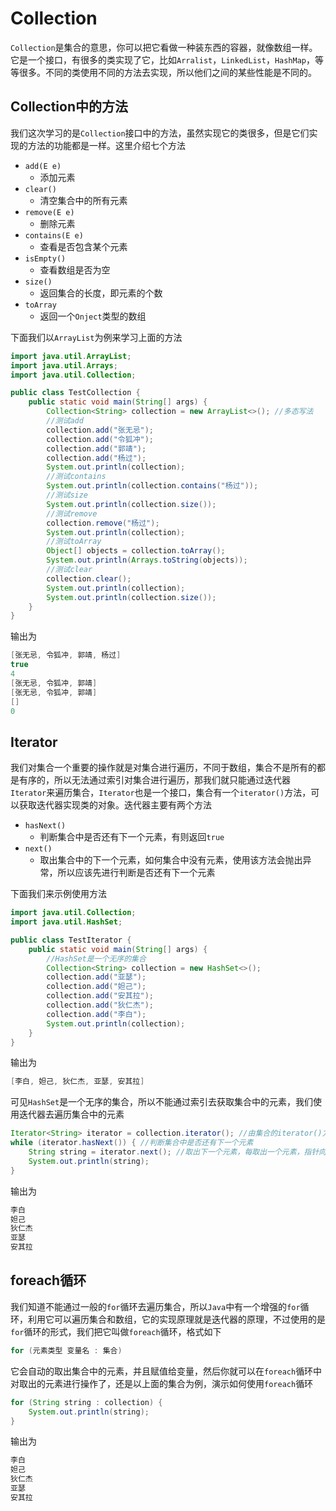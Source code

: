 # Collection

`Collection`是集合的意思，你可以把它看做一种装东西的容器，就像数组一样。它是一个接口，有很多的类实现了它，比如`Arralist`，`LinkedList`，`HashMap`，等等很多。不同的类使用不同的方法去实现，所以他们之间的某些性能是不同的。

## Collection中的方法

我们这次学习的是`Collection`接口中的方法，虽然实现它的类很多，但是它们实现的方法的功能都是一样。这里介绍七个方法

- `add(E e)`
  - 添加元素
- `clear()`
  - 清空集合中的所有元素
- `remove(E e)`
  - 删除元素
- `contains(E e)`
  - 查看是否包含某个元素
- `isEmpty()`
  - 查看数组是否为空
- `size()`
  - 返回集合的长度，即元素的个数
- `toArray`
  - 返回一个`Onject`类型的数组



下面我们以`ArrayList`为例来学习上面的方法

```java
import java.util.ArrayList;
import java.util.Arrays;
import java.util.Collection;

public class TestCollection {
    public static void main(String[] args) {
        Collection<String> collection = new ArrayList<>(); //多态写法
        //测试add
        collection.add("张无忌");
        collection.add("令狐冲");
        collection.add("郭靖");
        collection.add("杨过");
        System.out.println(collection);
        //测试contains
        System.out.println(collection.contains("杨过"));
        //测试size
        System.out.println(collection.size());
        //测试remove
        collection.remove("杨过");
        System.out.println(collection);
        //测试toArray
        Object[] objects = collection.toArray();
        System.out.println(Arrays.toString(objects));
        //测试clear
        collection.clear();
        System.out.println(collection);
        System.out.println(collection.size());
    }
}
```

输出为

```java
[张无忌, 令狐冲, 郭靖, 杨过]
true
4
[张无忌, 令狐冲, 郭靖]
[张无忌, 令狐冲, 郭靖]
[]
0
```

## Iterator

我们对集合一个重要的操作就是对集合进行遍历，不同于数组，集合不是所有的都是有序的，所以无法通过索引对集合进行遍历，那我们就只能通过迭代器`Iterator`来遍历集合，`Iterator`也是一个接口，集合有一个`iterator()`方法，可以获取迭代器实现类的对象。迭代器主要有两个方法

- `hasNext()`
  - 判断集合中是否还有下一个元素，有则返回`true`
- `next()`
  - 取出集合中的下一个元素，如何集合中没有元素，使用该方法会抛出异常，所以应该先进行判断是否还有下一个元素

下面我们来示例使用方法

```java
import java.util.Collection;
import java.util.HashSet;

public class TestIterator {
    public static void main(String[] args) {
        //HashSet是一个无序的集合
        Collection<String> collection = new HashSet<>();
        collection.add("亚瑟");
        collection.add("妲己");
        collection.add("安其拉");
        collection.add("狄仁杰");
        collection.add("李白");
        System.out.println(collection);
    }
}
```

输出为

```java
[李白, 妲己, 狄仁杰, 亚瑟, 安其拉]
```

可见`HashSet`是一个无序的集合，所以不能通过索引去获取集合中的元素，我们使用迭代器去遍历集合中的元素

```java
Iterator<String> iterator = collection.iterator(); //由集合的iterator()方法创建迭代器
while (iterator.hasNext()) { //判断集合中是否还有下一个元素
    String string = iterator.next(); //取出下一个元素，每取出一个元素，指针向后移动
    System.out.println(string);
}
```

输出为

```java
李白
妲己
狄仁杰
亚瑟
安其拉
```

## foreach循环

我们知道不能通过一般的`for`循环去遍历集合，所以`Java`中有一个增强的`for`循环，利用它可以遍历集合和数组，它的实现原理就是迭代器的原理，不过使用的是`for`循环的形式，我们把它叫做`foreach`循环，格式如下

```java
for (元素类型 变量名 : 集合)
```

它会自动的取出集合中的元素，并且赋值给变量，然后你就可以在`foreach`循环中对取出的元素进行操作了，还是以上面的集合为例，演示如何使用`foreach`循环

```java
for (String string : collection) {
    System.out.println(string);
}
```

输出为

```java
李白
妲己
狄仁杰
亚瑟
安其拉
```

